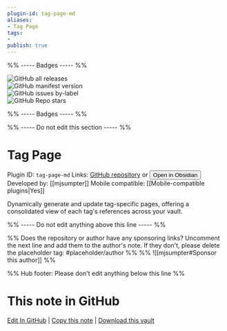 ```yaml
---
plugin-id: tag-page-md
aliases:
- Tag Page
tags: 
- 
publish: true
---
```


%% ----- Badges ----- %%

![GitHub all releases](https://img.shields.io/github/downloads/mjsumpter/obsidian-tag-page/total?color=573E7A&logo=github&style=for-the-badge)   
![GitHub manifest version](https://img.shields.io/github/manifest-json/v/mjsumpter/obsidian-tag-page?color=573E7A&logo=github&style=for-the-badge)   
![GitHub issues by-label](https://img.shields.io/github/issues/mjsumpter/obsidian-tag-page/help%20wanted?color=573E7A&logo=github&style=for-the-badge)   
![GitHub Repo stars](https://img.shields.io/github/stars/mjsumpter/obsidian-tag-page?color=573E7A&logo=github&style=for-the-badge)

%% ----- Badges ----- %%

%% ----- Do not edit this section ----- %%

# Tag Page

Plugin ID: `tag-page-md`
Links: [GitHub repository](https://github.com/mjsumpter/obsidian-tag-page) or [<button id=HH>Open in Obsidian</button>](obsidian://show-plugin?id=tag-page-md)
Developed by: [[mjsumpter]]
Mobile compatible: [[Mobile-compatible plugins|Yes]]

Dynamically generate and update tag-specific pages, offering a consolidated view of each tag's references across your vault.

%% ----- Do not edit anything above this line ----- %% 

%% Does the repository or author have any sponsoring links? Uncomment the next line and add them to the author's note. If they don't, please delete the placeholder tag: #placeholder/author %%
%% ![[mjsumpter#Sponsor this author]] %%

%% Hub footer: Please don't edit anything below this line %%

# This note in GitHub

<span class="git-footer">[Edit In GitHub](https://github.dev/obsidian-community/obsidian-hub/blob/main/02%20-%20Community%20Expansions/02.05%20All%20Community%20Expansions/Plugins/tag-page-md.md "git-hub-edit-note") | [Copy this note](https://raw.githubusercontent.com/obsidian-community/obsidian-hub/main/02%20-%20Community%20Expansions/02.05%20All%20Community%20Expansions/Plugins/tag-page-md.md "git-hub-copy-note") | [Download this vault](https://github.com/obsidian-community/obsidian-hub/archive/refs/heads/main.zip "git-hub-download-vault") </span>
